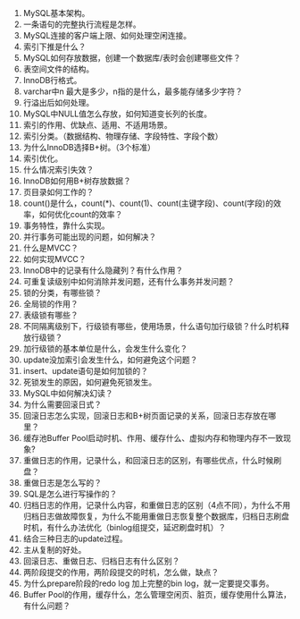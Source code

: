 1. MySQL基本架构。
2. 一条语句的完整执行流程是怎样。
3. MySQL连接的客户端上限、如何处理空闲连接。
4. 索引下推是什么？
5. MySQL如何存放数据，创建一个数据库/表时会创建哪些文件？
6. 表空间文件的结构。
7. InnoDB行格式。
8. varchar中n 最大是多少，n指的是什么，最多能存储多少字符？
9. 行溢出后如何处理。
10. MySQL中NULL值怎么存放，如何知道变长列的长度。
11. 索引的作用、优缺点、适用、不适用场景。
12. 索引分类。（数据结构、物理存储、字段特性、字段个数）
13. 为什么InnoDB选择B+树。（3个标准）
14. 索引优化。
15. 什么情况索引失效？
16. InnoDB如何用B+树存放数据？
17. 页目录如何工作的？
18. count()是什么，count(*)、count(1)、count(主键字段)、count(字段)的效率，如何优化count的效率？
19. 事务特性，靠什么实现。
20. 并行事务可能出现的问题，如何解决？
21. 什么是MVCC？
22. 如何实现MVCC？
23. InnoDB中的记录有什么隐藏列？有什么作用？
24. 可重复读级别中如何消除并发问题，还有什么事务并发问题？
25. 锁的分类，有哪些锁？
26. 全局锁的作用？
27. 表级锁有哪些？
28. 不同隔离级别下，行级锁有哪些，使用场景，什么语句加行级锁？什么时机释放行级锁？
29. 加行级锁的基本单位是什么，会发生什么变化？
30. update没加索引会发生什么，如何避免这个问题？
31. insert、update语句是如何加锁的？
32. 死锁发生的原因，如何避免死锁发生。
33. MySQL中如何解决幻读？
34. 为什么需要回滚日式？
35. 回滚日志怎么实现，回滚日志和B+树页面记录的关系，回滚日志存放在哪里？
36. 缓存池Buffer Pool启动时机、作用、缓存什么、虚拟内存和物理内存不一致现象?
37. 重做日志的作用，记录什么，和回滚日志的区别，有哪些优点，什么时候刷盘？
38. 重做日志是怎么写的？
39. SQL是怎么进行写操作的？
40. 归档日志的作用，记录什么内容，和重做日志的区别（4点不同），为什么不用归档日志做故障恢复，为什么不能用重做日志恢复整个数据库，归档日志刷盘时机，有什么办法优化（binlog组提交，延迟刷盘时机）？
41. 结合三种日志的update过程。
42. 主从复制的好处。
43. 回滚日志、重做日志、归档日志有什么区别？
44. 两阶段提交的作用，两阶段提交的时机，怎么做，缺点？
45. 为什么prepare阶段的redo log 加上完整的bin log，就一定要提交事务。
46. Buffer Pool的作用，缓存什么，怎么管理空闲页、脏页，缓存使用什么算法，有什么问题？